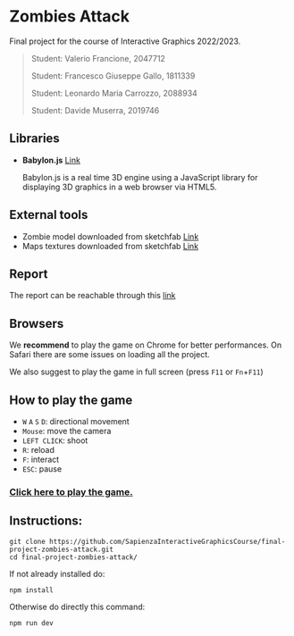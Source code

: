 # Zombies Attack

Final project for the course of Interactive Graphics 2022/2023.

>Student: Valerio Francione, 2047712
>
>Student: Francesco Giuseppe Gallo, 1811339
>
>Student: Leonardo Maria Carrozzo, 2088934
>
>Student: Davide Muserra, 2019746

## Libraries

-   **Babylon.js** [Link](https://www.babylonjs.com/)

    Babylon.js is a real time 3D engine using a JavaScript library for displaying 3D graphics in a web browser via HTML5.

## External tools

-   Zombie model downloaded from sketchfab [Link](https://sketchfab.com/)
-   Maps textures downloaded from sketchfab [Link](https://polyhaven.com/)

## Report

The report can be reachable through this [link]()

## Browsers

We **recommend** to play the game on Chrome for better performances. On Safari there are some issues on loading all the project.

We also suggest to play the game in full screen (press `F11` or `Fn`+`F11`)

## How to play the game

- `W` `A` `S` `D`: directional movement
- `Mouse`: move the camera
- `LEFT CLICK`: shoot
- `R`: reload 
- `F`: interact 
- `ESC`: pause

### [Click here to play the game.](https://sapienzainteractivegraphicscourse.github.io/final-project-zombies-attack/)

## Instructions:

```
git clone https://github.com/SapienzaInteractiveGraphicsCourse/final-project-zombies-attack.git
cd final-project-zombies-attack/
```
If not already installed do:
```
npm install
```
Otherwise do directly this command:
```
npm run dev
```
